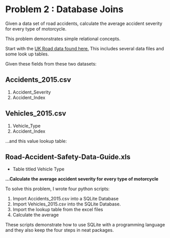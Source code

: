 # Problem 2 : Database Joins

Given a data set of road accidents, calculate the average accident severity for every type of motorcycle.

This problem demonstrates simple relational concepts.

Start with the [UK Road data found here.](https://data.gov.uk/dataset/road-accidents-safety-data) This includes several data files and some look up tables.

Given these fields from these two datasets:

## Accidents_2015.csv
1. Accident_Severity
2. Accident_Index

## Vehicles_2015.csv
1. Vehicle_Type
2. Accident_Index

...and this value lookup table:
## Road-Accident-Safety-Data-Guide.xls
* Table titled Vehicle Type

**...Calculate the average accident severity for every type of motorcycle**

To solve this problem, I wrote four python scripts:
1. Import Accidents_2015.csv into a SQLite Database
2. Import Vehicles_2015.csv into the SQLite Database.
3. Import the lookup table from the excel files
4. Calculate the average

These scripts demonstrate how to use SQLite with a programming language and they also keep the four steps in neat packages.
